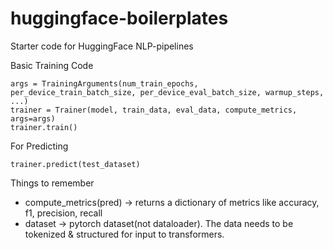 # huggingface-boilerplates
Starter code for HuggingFace NLP-pipelines

Basic Training Code
```
args = TrainingArguments(num_train_epochs, per_device_train_batch_size, per_device_eval_batch_size, warmup_steps, ...)
trainer = Trainer(model, train_data, eval_data, compute_metrics, args=args)
trainer.train()
```

For Predicting
```
trainer.predict(test_dataset)
```

Things to remember
* compute_metrics(pred) -> returns a dictionary of metrics like accuracy, f1, precision, recall
* dataset -> pytorch dataset(not dataloader). The data needs to be tokenized & structured for input to transformers.
